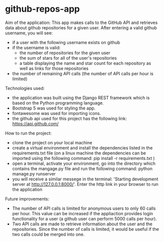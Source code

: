# github-repos-app

Aim of the application:
This app makes calls to the GitHub API and retrieves data about github repositories for a given user.
After entering a valid github username, you will see:
- if a user with the following username exists on github
- if the username is valid:
  - the number of repositories for the given user
  - the sum of stars for all of the user's repositories
  - a table displaying the name and star count for each repository as well as links for those repositories
- the number of remaining API calls (the number of API calls per hour is limited)

Technologies used:
- the application was built using the Django REST framework which is based on the Python programming language. 
- Bootstrap 5 was used for styling the app. 
- fontawesome was used for importing icons. 
- the github api used for this project has the following link: https://api.github.com/

How to run the project:
- clone the project on your local machine
- create a virtual environment and install the dependencies listed in the requirements.txt file (on a linux machine the dependencies can be imported using the following command: pip install -r requirements.txt )
- open a terminal, activate your environment, go into the directory which contains the mangage.py file and run the following command: python manage.py runserver
- you will receive a similar messege in the terminal: 'Starting development server at http://127.0.0.1:8000/'. Enter the http link in your browser to run the application

Future improvements:
- The number of API calls is limited for anonymous users to only 60 calls per hour. This value can be increased if the appliaction provides login functionality for a user (a github user can perform 5000 calls per hour). 
- Two API calls are made to retrieve information about the user and the repositories. Since the number of calls is limited, it would be useful if the two calls could be merged into one.

